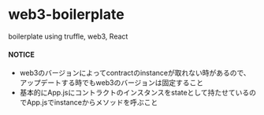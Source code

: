 # web3-boilerplate
boilerplate using truffle, web3, React


#### NOTICE
- web3のバージョンによってcontractのinstanceが取れない時があるので、アップデートする時でもweb3のバージョンは固定すること
- 基本的にApp.jsにコントラクトのインスタンスをstateとして持たせているのでApp.jsでinstanceからメソッドを呼ぶこと
